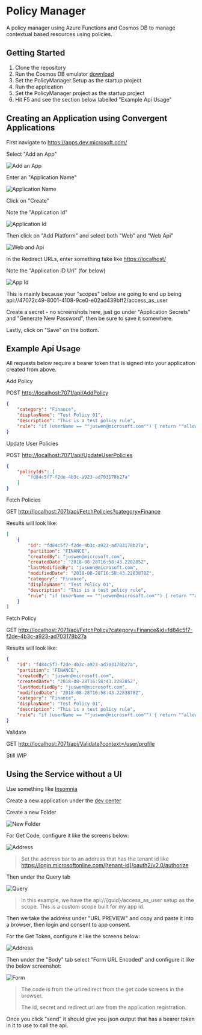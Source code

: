 # Policy Manager

A policy manager using Azure Functions and Cosmos DB to manage contextual based resources using policies.

## Getting Started

1. Clone the repository
2. Run the Cosmos DB emulator [download](https://docs.microsoft.com/en-us/azure/cosmos-db/local-emulator)
3. Set the PolicyManager.Setup as the startup project
4. Run the application
5. Set the PolicyManager project as the startup project
6. Hit F5 and see the section below labelled "Example Api Usage"

## Creating an Application using Convergent Applications

First navigate to <https://apps.dev.microsoft.com/>

Select "Add an App"

![Add an App](docs/converged-apps-add-app.png)

Enter an "Application Name"

![Application Name](docs/converged-apps-application-name.png)

Click on "Create"

Note the "Application Id"

![Application Id](docs/converged-apps-application-id.png)

Then click on "Add Platform" and select both "Web" and "Web Api"

![Web and Api](docs/converged-apps-web-and-api.png)

In the Redirect URLs, enter something fake like <https://localhost/>

Note the "Application ID Uri" (for below)

![App Id](docs/converged-apps-app-id.png)

This is mainly because your "scopes" below are going to end up being api://47072c49-8001-4108-9ce0-e02ad439bff2/access_as_user

Create a secret - no screenshots here, just go under "Application Secrets" and "Generate New Password", then be sure to save it somewhere.

Lastly, click on "Save" on the bottom.

## Example Api Usage

All requests below require a bearer token that is signed into your application created from above.

Add Policy

POST <http://localhost:7071/api/AddPolicy>

``` json
{
    "category": "Finance",
    "displayName": "Test Policy 01",
    "description": "This is a test policy rule",
    "rule": "if (userName == ""juswen@microsoft.com"") { return ""allow""; } else { return ""deny""; }"
}
```

Update User Policies

POST <http://localhost:7071/api/UpdateUserPolicies>

``` json
{
    "policyIds": [
        "fd84c5f7-f2de-4b3c-a923-ad703178b27a"
    ]
}
```

Fetch Policies

GET <http://localhost:7071/api/FetchPolicies?category=Finance>

Results will look like:

``` json
[
    {
        "id": "fd84c5f7-f2de-4b3c-a923-ad703178b27a",
        "partition": "FINANCE",
        "createdBy": "juswen@microsoft.com",
        "createdDate": "2018-08-28T16:58:43.228285Z",
        "lastModifiedBy": "juswen@microsoft.com",
        "modifiedDate": "2018-08-28T16:58:43.2283878Z",
        "category": "Finance",
        "displayName": "Test Policy 01",
        "description": "This is a test policy rule",
        "rule": "if (userName == ""juswen@microsoft.com"") { return ""allow""; } else { return ""deny""; }"
    }
]
```

Fetch Policy

GET <http://localhost:7071/api/FetchPolicy?category=Finance&id=fd84c5f7-f2de-4b3c-a923-ad703178b27a>

Results will look like:

``` json
{
    "id": "fd84c5f7-f2de-4b3c-a923-ad703178b27a",
    "partition": "FINANCE",
    "createdBy": "juswen@microsoft.com",
    "createdDate": "2018-08-28T16:58:43.228285Z",
    "lastModifiedBy": "juswen@microsoft.com",
    "modifiedDate": "2018-08-28T16:58:43.2283878Z",
    "category": "Finance",
    "displayName": "Test Policy 01",
    "description": "This is a test policy rule",
    "rule": "if (userName == ""juswen@microsoft.com"") { return ""allow""; } else { return ""deny""; }"
}
```

Validate

GET <http://localhost:7071/api/Validate?context=/user/profile>

Still WIP

## Using the Service without a UI

Use something like [Insomnia](https://insomnia.rest/download/)

Create a new application under the [dev center](https://apps.dev.microsoft.com/)

Create a new Folder

![New Folder](docs/folder.png)

For Get Code, configure it like the screens below:

![Address](docs/get-code-address.png)

> Set the address bar to an address that has the tenant id like <https://login.microsoftonline.com/[tenant-id]/oauth2/v2.0/authorize>

Then under the Query tab

![Query](docs/get-code-query.png)

> In this example, we have the api://{guid}/access_as_user setup as the scope. This is a custom scope built for my app id.

Then we take the address under "URL PREVIEW" and copy and paste it into a browser, then login and consent to app consent.

For the Get Token, configure it like the screens below:

![Address](docs/get-token-address.png)

Then under the "Body" tab select "Form URL Encoded" and configure it like the below screenshot:

![Form](docs/get-token-form.png)

> The code is from the url redirect from the get code screens in the browser.
>
> The id, secret and redirect url are from the application registration.

Once you click "send" it should give you json output that has a bearer token in it to use to call the api.